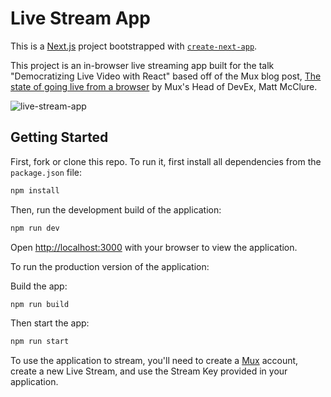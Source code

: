 
# Live Stream App
This is a [Next.js](https://nextjs.org/) project bootstrapped with [`create-next-app`](https://github.com/vercel/next.js/tree/canary/packages/create-next-app).

This project is an in-browser live streaming app built for the talk "Democratizing Live Video with React" based off of the Mux blog post, 
[The state of going live from a browser](https://mux.com/blog/the-state-of-going-live-from-a-browser/) by Mux's Head of DevEx, Matt McClure.

![live-stream-app](https://user-images.githubusercontent.com/12901850/157758507-e2a61889-dc7e-460b-a726-e15bf32cc932.gif)

## Getting Started

First, fork or clone this repo. To run it, first install all dependencies from the `package.json` file:
```bash
npm install
```

Then, run the development build of the application:
```bash
npm run dev
```

Open [http://localhost:3000](http://localhost:3000) with your browser to view the application.

To run the production version of the application:

Build the app:
```bash
npm run build
```

Then start the app:
```bash
npm run start
```
To use the application to stream, you'll need to create a [Mux](https://mux.com) account, create a new Live Stream, and use the Stream Key provided in your application.
